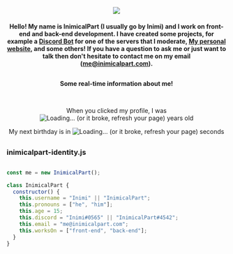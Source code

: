 
  <p align="center">
  <img src="https://i.imgur.com/zRdEdHC.png"
       </p>
 
<h4 align="center">
  Hello! My name is InimicalPart (I usually go by Inimi) and I work on front-end and back-end development. I have created some projects, for example a <a href="https://github.com/InimicalPart/InBot">Discord Bot</a> for one of the servers that I moderate, <a href="https://inimicalpart.com">My personal website</a>, and some others! If you have a question to ask me or just want to talk then don't hesitate to contact me on my email (<a href="mailto:me@inimicalpart.com?subject=Hello good friend c;">me@inimicalpart.com</a>).
</h4>

##
<p align="center"><b>Some real-time information about me!</b></p>
<br/>
<p align="center">When you clicked my profile, I was
<img title="My age in exact years" alt="Loading... (or it broke, refresh your page)" src="https://api.inimicalpart.com/v1/img.png?years"></img>
   years old</p>
</p>
  <p align="center">My next birthday is in
<img title="My next birthday in seconds" alt="Loading... (or it broke, refresh your page)" src="https://inimicalpart.com/img/seconds.png?hegrrgf"></img>
   seconds</p>
</p>

##
<h3 align="left">
  inimicalpart-identity.js
</h3>

##

```javascript
const me = new InimicalPart();

class InimicalPart {
  constructor() {
    this.username = "Inimi" || "InimicalPart";
    this.pronouns = ["he", "him"];
    this.age = 15;
    this.discord = "Inimi#0565" || "InimicalPart#4542";
    this.email = "me@inimicalpart.com";
    this.worksOn = ["front-end", "back-end"];
  }
}

```
<br>

